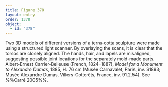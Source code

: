 ```yaml
---
title: Figure 378
layout: entry
order: 1378
object:
  - id: "378"
---
```


Two 3D models of different versions of a terra-cotta sculpture were made using a structured light scanner. By overlaying the scans, it is clear that the torsos are closely aligned. The hands, hair, and lapels are misaligned, suggesting possible joint locations for the separately mold-made parts. Albert-Ernest Carrier-Belleuse (French, 1824–1887), *Model for a Monument to Alexandre Dumas*, 1885, H. 76 cm (Musée Carnavalet, Paris, inv. S1893; Musée Alexandre Dumas, Villers-Cotterêts, France, inv. 91.2.54). See %%Carré 2005%%.
